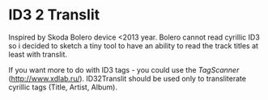 # ID3 2 Translit

Inspired by Skoda Bolero device <2013 year. 
Bolero cannot read cyrillic ID3 so i decided to sketch a tiny tool to have an ability to read the track titles at least with translit.

If you want more to do with ID3 tags - you could use the *TagScanner* (http://www.xdlab.ru/). ID32Translit should be used only to transliterate cyrillic tags (Title, Artist, Album).
